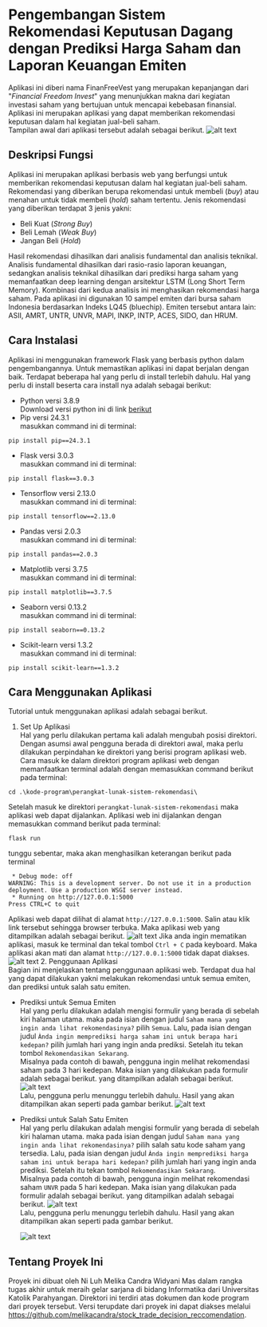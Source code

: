 # Pengembangan Sistem Rekomendasi Keputusan Dagang dengan Prediksi Harga Saham dan Laporan Keuangan Emiten
Aplikasi ini diberi nama FinanFreeVest yang merupakan kepanjangan dari "*Financial Freedom Invest*" yang menunjukkan makna dari kegiatan investasi saham yang bertujuan untuk mencapai kebebasan finansial. Aplikasi ini merupakan aplikasi yang dapat memberikan rekomendasi keputusan dalam hal kegiatan jual-beli saham. <br>
Tampilan awal dari aplikasi tersebut adalah sebagai berikut.
![alt text](https://raw.githubusercontent.com/melikacandra/stock_trade_decision_reccomendation/refs/heads/main/gambar/halaman-utama.png)



## Deskripsi Fungsi

Aplikasi ini merupakan aplikasi berbasis web yang berfungsi untuk memberikan rekomendasi keputusan dalam hal kegiatan jual-beli saham. Rekomendasi yang diberikan berupa rekomendasi untuk membeli (*buy*) atau menahan untuk tidak membeli (*hold*) saham tertentu. Jenis rekomendasi yang diberikan terdapat 3 jenis yakni:
* Beli Kuat (*Strong Buy*)
* Beli Lemah (*Weak Buy*)
* Jangan Beli (*Hold*) <br>
<p> Hasil rekomendasi dihasilkan dari analisis fundamental dan analisis teknikal. Analisis fundamental dihasilkan dari rasio-rasio laporan keuangan, sedangkan analisis teknikal dihasilkan dari prediksi harga saham yang memanfaatkan deep learning dengan arsitektur LSTM (Long Short Term Memory). Kombinasi dari kedua analisis ini menghasikan rekomendasi harga saham. Pada aplikasi ini digunakan 10 sampel emiten dari bursa saham Indonesia berdasarkan Indeks LQ45 (bluechip). Emiten tersebut antara lain: ASII, AMRT, UNTR, UNVR, MAPI, INKP, INTP, ACES, SIDO, dan HRUM. </p>

## Cara Instalasi
Aplikasi ini menggunakan framework Flask yang berbasis python dalam pengembangannya. Untuk memastikan aplikasi ini dapat berjalan dengan baik. Terdapat beberapa hal yang perlu di install terlebih dahulu. Hal yang perlu di install beserta cara install nya adalah sebagai berikut:
* Python versi 3.8.9 <br>
Download versi python ini di link [berikut](https://www.python.org/downloads/release/python-389/)
* Pip versi 24.3.1 <br>
masukkan command ini di terminal:
```
pip install pip==24.3.1
```
* Flask versi 3.0.3 <br>
masukkan command ini di terminal:
```
pip install flask==3.0.3
```
* Tensorflow versi 2.13.0 <br>
masukkan command ini di terminal:
```
pip install tensorflow==2.13.0
```
* Pandas versi 2.0.3 <br>
masukkan command ini di terminal:
```
pip install pandas==2.0.3
```
* Matplotlib versi 3.7.5 <br>
masukkan command ini di terminal:
```
pip install matplotlib==3.7.5
```
* Seaborn versi 0.13.2 <br>
masukkan command ini di terminal:
```
pip install seaborn==0.13.2
```
* Scikit-learn versi 1.3.2 <br>
masukkan command ini di terminal:
```
pip install scikit-learn==1.3.2
```
## Cara Menggunakan Aplikasi
Tutorial untuk menggunakan aplikasi adalah sebagai berikut.
1. Set Up Aplikasi <br>
Hal yang perlu dilakukan pertama kali adalah mengubah posisi direktori. Dengan asumsi awal pengguna berada di direktori awal, maka perlu dilakukan perpindahan ke direktori yang berisi program aplikasi web. Cara masuk ke dalam direktori program aplikasi web dengan memanfaatkan terminal adalah dengan memasukkan command berikut pada terminal:
```
cd .\kode-program\perangkat-lunak-sistem-rekomendasi\
```
Setelah masuk ke direktori `perangkat-lunak-sistem-rekomendasi` maka aplikasi web dapat dijalankan. Aplikasi web ini dijalankan dengan memasukkan command berikut pada terminal:
```
flask run
```
tunggu sebentar, maka akan menghasilkan keterangan berikut pada terminal
```
 * Debug mode: off
WARNING: This is a development server. Do not use it in a production deployment. Use a production WSGI server instead.
 * Running on http://127.0.0.1:5000
Press CTRL+C to quit
```
Aplikasi web dapat dilihat di alamat `http://127.0.0.1:5000`. Salin atau klik link tersebut sehingga browser terbuka. Maka aplikasi web yang ditampilkan adalah sebagai berikut.
![alt text](https://raw.githubusercontent.com/melikacandra/stock_trade_decision_reccomendation/refs/heads/main/gambar/halaman-utama.png)
Jika anda ingin mematikan aplikasi, masuk ke terminal dan tekal tombol `Ctrl + C` pada keyboard. Maka aplikasi akan mati dan alamat `http://127.0.0.1:5000` tidak dapat diakses.
![alt text](https://raw.githubusercontent.com/melikacandra/stock_trade_decision_reccomendation/refs/heads/main/gambar/halaman-tak-dapat-akses.png)
2. Penggunaan Aplikasi <br>
Bagian ini menjelaskan tentang penggunaan aplikasi web. Terdapat dua hal yang dapat dilakukan yakni melakukan rekomendasi untuk semua emiten, dan prediksi untuk salah satu emiten.
* Prediksi untuk Semua Emiten <br>
Hal yang perlu dilakukan adalah mengisi formulir yang berada di sebelah kiri halaman utama. maka pada isian dengan judul `Saham mana yang ingin anda lihat rekomendasinya?` pilih `Semua`. Lalu, pada isian dengan judul `Ànda ingin memprediksi harga saham ini untuk berapa hari kedepan?` pilih jumlah hari yang ingin anda prediksi. Setelah itu tekan tombol `Rekomendasikan Sekarang`. <br>
 Misalnya pada contoh di bawah, pengguna ingin melihat rekomendasi saham pada 3 hari kedepan. Maka isian yang dilakukan pada formulir adalah sebagai berikut.
yang ditampilkan adalah sebagai berikut.
![alt text](https://raw.githubusercontent.com/melikacandra/stock_trade_decision_reccomendation/refs/heads/main/gambar/prediksi-semua.png)
<br> Lalu, pengguna perlu menunggu terlebih dahulu. Hasil yang akan ditampilkan akan seperti pada gambar berikut.
![alt text](https://raw.githubusercontent.com/melikacandra/stock_trade_decision_reccomendation/refs/heads/main/gambar/hasil-prediksi-semua.png)

* Prediksi untuk Salah Satu Emiten <br>
Hal yang perlu dilakukan adalah mengisi formulir yang berada di sebelah kiri halaman utama. maka pada isian dengan judul `Saham mana yang ingin anda lihat rekomendasinya?` pilih salah satu kode saham yang tersedia. Lalu, pada isian dengan judul `Ànda ingin memprediksi harga saham ini untuk berapa hari kedepan?` pilih jumlah hari yang ingin anda prediksi. Setelah itu tekan tombol `Rekomendasikan Sekarang`. <br>
Misalnya pada contoh di bawah, pengguna ingin melihat rekomendasi saham `UNVR` pada 5 hari kedepan. Maka isian yang dilakukan pada formulir adalah sebagai berikut.
yang ditampilkan adalah sebagai berikut.
![alt text](https://raw.githubusercontent.com/melikacandra/stock_trade_decision_reccomendation/refs/heads/main/gambar/prediksi-salah-satu.png)
<br> Lalu, pengguna perlu menunggu terlebih dahulu. Hasil yang akan ditampilkan akan seperti pada gambar berikut.</p>
![alt text](https://raw.githubusercontent.com/melikacandra/stock_trade_decision_reccomendation/refs/heads/main/gambar/hasil-prediksi-salah-satu.png)


## Tentang Proyek Ini
Proyek ini dibuat oleh Ni Luh Melika Candra Widyani Mas dalam rangka tugas akhir untuk meraih gelar sarjana di bidang Informatika dari Universitas Katolik Parahyangan. Direktori ini terdiri atas dokumen dan kode program dari proyek tersebut. Versi terupdate dari proyek ini dapat diakses melalui https://github.com/melikacandra/stock_trade_decision_reccomendation. 